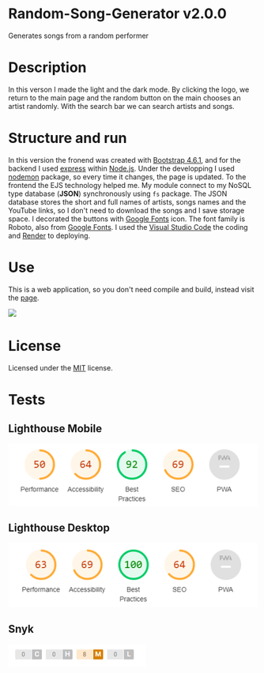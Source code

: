 # Random-Song-Generator v2.0.0

Generates songs from a random performer

# Description

In this verson I made the light and the dark mode. By clicking the logo, we return to the main page and the random button on the main chooses an artist randomly. With the search bar we can search artists and songs.

# Structure and run

In this version the fronend was created with [Bootstrap 4.6.1](https://getbootstrap.com/docs/4.6/getting-started/introduction/), and for the backend I used [express](https://www.npmjs.com/package/express) within [Node.js](https://nodejs.org/en). Under the developping I used [nodemon](https://www.npmjs.com/package/nodemon) package, so every time it changes, the page is updated. To the frontend the EJS technology helped me. My module connect to my NoSQL type database (**JSON**) synchronously using `fs` package. The JSON database stores the short and full names of artists, songs names and the YouTube links, so I don't need to download the songs and I save storage space. I decorated the buttons with [Google Fonts](https://fonts.google.com/icons) icon. The font family is Roboto, also from [Google Fonts](https://fonts.google.com/icons). I used the [Visual Studio Code](https://code.visualstudio.com/) the coding and [Render](https://render.com/) to deploying.

# Use

This is a web application, so you don't need compile and build, instead visit the [page](https://songgenerator.onrender.com/).

![](https://github.com/tothm23/Random-Song-Generator/blob/2.0.0/result.gif)

# License

Licensed under the [MIT](https://choosealicense.com/licenses/mit/) license.

# Tests

## Lighthouse Mobile
![](https://github.com/tothm23/Random-Song-Generator/blob/2.0.0/lighthouse_mobile.png)

## Lighthouse Desktop
![](https://github.com/tothm23/Random-Song-Generator/blob/2.0.0/lighthouse_desktop.png)

## Snyk 
![](https://github.com/tothm23/Random-Song-Generator/blob/2.0.0/snyk.png)
